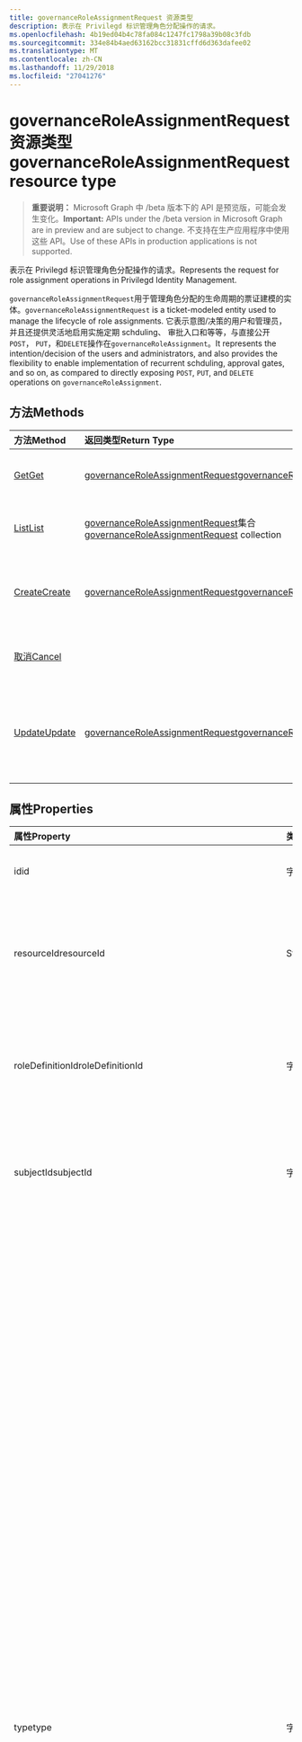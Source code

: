 ```yaml
---
title: governanceRoleAssignmentRequest 资源类型
description: 表示在 Privilegd 标识管理角色分配操作的请求。
ms.openlocfilehash: 4b19ed04b4c78fa084c1247fc1798a39b08c3fdb
ms.sourcegitcommit: 334e84b4aed63162bcc31831cffd6d363dafee02
ms.translationtype: MT
ms.contentlocale: zh-CN
ms.lasthandoff: 11/29/2018
ms.locfileid: "27041276"
---
```

# <a name="governanceroleassignmentrequest-resource-type"></a><span data-ttu-id="4b8ed-103">governanceRoleAssignmentRequest 资源类型</span><span class="sxs-lookup"><span data-stu-id="4b8ed-103">governanceRoleAssignmentRequest resource type</span></span>

> <span data-ttu-id="4b8ed-104">**重要说明：** Microsoft Graph 中 /beta 版本下的 API 是预览版，可能会发生变化。</span><span class="sxs-lookup"><span data-stu-id="4b8ed-104">**Important:** APIs under the /beta version in Microsoft Graph are in preview and are subject to change.</span></span> <span data-ttu-id="4b8ed-105">不支持在生产应用程序中使用这些 API。</span><span class="sxs-lookup"><span data-stu-id="4b8ed-105">Use of these APIs in production applications is not supported.</span></span>

<span data-ttu-id="4b8ed-106">表示在 Privilegd 标识管理角色分配操作的请求。</span><span class="sxs-lookup"><span data-stu-id="4b8ed-106">Represents the request for role assignment operations in Privilegd Identity Management.</span></span>

<span data-ttu-id="4b8ed-107">`governanceRoleAssignmentRequest`用于管理角色分配的生命周期的票证建模的实体。</span><span class="sxs-lookup"><span data-stu-id="4b8ed-107">`governanceRoleAssignmentRequest` is a ticket-modeled entity used to manage the lifecycle of role assignments.</span></span> <span data-ttu-id="4b8ed-108">它表示意图/决策的用户和管理员，并且还提供灵活地启用实施定期 schduling、 审批入口和等等，与直接公开`POST`， `PUT`，和`DELETE`操作在`governanceRoleAssignment`。</span><span class="sxs-lookup"><span data-stu-id="4b8ed-108">It represents the intention/decision of the users and administrators, and also provides the flexibility to enable implementation of recurrent schduling, approval gates, and so on, as compared to directly exposing `POST`, `PUT`, and `DELETE` operations on `governanceRoleAssignment`.</span></span>

## <a name="methods"></a><span data-ttu-id="4b8ed-109">方法</span><span class="sxs-lookup"><span data-stu-id="4b8ed-109">Methods</span></span>

| <span data-ttu-id="4b8ed-110">方法</span><span class="sxs-lookup"><span data-stu-id="4b8ed-110">Method</span></span>          |<span data-ttu-id="4b8ed-111">返回类型</span><span class="sxs-lookup"><span data-stu-id="4b8ed-111">Return Type</span></span>  |<span data-ttu-id="4b8ed-112">说明</span><span class="sxs-lookup"><span data-stu-id="4b8ed-112">Description</span></span>|
|:------------|:--------|:--------|
|[<span data-ttu-id="4b8ed-113">Get</span><span class="sxs-lookup"><span data-stu-id="4b8ed-113">Get</span></span>](../api/governanceroleassignmentrequest-get.md) | [<span data-ttu-id="4b8ed-114">governanceRoleAssignmentRequest</span><span class="sxs-lookup"><span data-stu-id="4b8ed-114">governanceRoleAssignmentRequest</span></span>](../resources/governanceroleassignmentrequest.md)|<span data-ttu-id="4b8ed-115">获取由 ID 指定的角色分配请求</span><span class="sxs-lookup"><span data-stu-id="4b8ed-115">Get a role assignment request specified by ID.</span></span>  
|[<span data-ttu-id="4b8ed-116">List</span><span class="sxs-lookup"><span data-stu-id="4b8ed-116">List</span></span>](../api/governanceroleassignmentrequest-list.md) | <span data-ttu-id="4b8ed-117">[governanceRoleAssignmentRequest](../resources/governanceroleassignmentrequest.md)集合</span><span class="sxs-lookup"><span data-stu-id="4b8ed-117">[governanceRoleAssignmentRequest](../resources/governanceroleassignmentrequest.md)  collection</span></span>|<span data-ttu-id="4b8ed-118">获取角色分配请求的资源。</span><span class="sxs-lookup"><span data-stu-id="4b8ed-118">Get role assignment requests on a resource.</span></span>|
|[<span data-ttu-id="4b8ed-119">Create</span><span class="sxs-lookup"><span data-stu-id="4b8ed-119">Create</span></span>](../api/governanceroleassignmentrequest-post.md)|  [<span data-ttu-id="4b8ed-120">governanceRoleAssignmentRequest</span><span class="sxs-lookup"><span data-stu-id="4b8ed-120">governanceRoleAssignmentRequest</span></span>](../resources/governanceroleassignmentrequest.md)|<span data-ttu-id="4b8ed-121">创建管理现有或新角色分配的生命周期的请求。</span><span class="sxs-lookup"><span data-stu-id="4b8ed-121">Create a request to manage the lifecycle of existing or new role assignment.</span></span>|
|[<span data-ttu-id="4b8ed-122">取消</span><span class="sxs-lookup"><span data-stu-id="4b8ed-122">Cancel</span></span>](../api/governanceroleassignmentrequest-cancel.md)|  |<span data-ttu-id="4b8ed-123">取消挂起的角色分配请求。</span><span class="sxs-lookup"><span data-stu-id="4b8ed-123">Cancel a pending role assignment request.</span></span>|
|[<span data-ttu-id="4b8ed-124">Update</span><span class="sxs-lookup"><span data-stu-id="4b8ed-124">Update</span></span>](../api/governanceroleassignmentrequest-update.md)| [<span data-ttu-id="4b8ed-125">governanceRoleAssignmentRequest</span><span class="sxs-lookup"><span data-stu-id="4b8ed-125">governanceRoleAssignmentRequest</span></span>](../resources/governanceroleassignmentrequest.md)|<span data-ttu-id="4b8ed-126">如果请求中的状态，管理员更新对请求的决策`PendingAdminDecision`。</span><span class="sxs-lookup"><span data-stu-id="4b8ed-126">Administrators update the decisions on requests if the requests are in status of `PendingAdminDecision`.</span></span>|

## <a name="properties"></a><span data-ttu-id="4b8ed-127">属性</span><span class="sxs-lookup"><span data-stu-id="4b8ed-127">Properties</span></span>
| <span data-ttu-id="4b8ed-128">属性</span><span class="sxs-lookup"><span data-stu-id="4b8ed-128">Property</span></span>                  | <span data-ttu-id="4b8ed-129">类型</span><span class="sxs-lookup"><span data-stu-id="4b8ed-129">Type</span></span>          |<span data-ttu-id="4b8ed-130">说明</span><span class="sxs-lookup"><span data-stu-id="4b8ed-130">Description</span></span>|
|:--------------------------|:--------------|:----------|
|<span data-ttu-id="4b8ed-131">id</span><span class="sxs-lookup"><span data-stu-id="4b8ed-131">id</span></span>                         |<span data-ttu-id="4b8ed-132">字符串</span><span class="sxs-lookup"><span data-stu-id="4b8ed-132">String</span></span>         |<span data-ttu-id="4b8ed-133">角色分配请求的 id。</span><span class="sxs-lookup"><span data-stu-id="4b8ed-133">The id of the role assignment request.</span></span>|
|<span data-ttu-id="4b8ed-134">resourceId</span><span class="sxs-lookup"><span data-stu-id="4b8ed-134">resourceId</span></span>                 |<span data-ttu-id="4b8ed-135">String</span><span class="sxs-lookup"><span data-stu-id="4b8ed-135">String</span></span>         |<span data-ttu-id="4b8ed-136">必需项。</span><span class="sxs-lookup"><span data-stu-id="4b8ed-136">Required.</span></span> <span data-ttu-id="4b8ed-137">与关联的角色分配请求的资源的 id。</span><span class="sxs-lookup"><span data-stu-id="4b8ed-137">The id of the resource which the role assignment request is associated with.</span></span>|
|<span data-ttu-id="4b8ed-138">roleDefinitionId</span><span class="sxs-lookup"><span data-stu-id="4b8ed-138">roleDefinitionId</span></span>           |<span data-ttu-id="4b8ed-139">字符串</span><span class="sxs-lookup"><span data-stu-id="4b8ed-139">String</span></span>         |<span data-ttu-id="4b8ed-140">必需项。</span><span class="sxs-lookup"><span data-stu-id="4b8ed-140">Required.</span></span> <span data-ttu-id="4b8ed-141">角色分配请求相关联的角色定义的 id。</span><span class="sxs-lookup"><span data-stu-id="4b8ed-141">The id of the role definition which the role assignment request is associated with.</span></span>|
|<span data-ttu-id="4b8ed-142">subjectId</span><span class="sxs-lookup"><span data-stu-id="4b8ed-142">subjectId</span></span>                  |<span data-ttu-id="4b8ed-143">字符串</span><span class="sxs-lookup"><span data-stu-id="4b8ed-143">String</span></span>         |<span data-ttu-id="4b8ed-144">必需项。</span><span class="sxs-lookup"><span data-stu-id="4b8ed-144">Required.</span></span> <span data-ttu-id="4b8ed-145">其关联的角色分配请求的主题的 id。</span><span class="sxs-lookup"><span data-stu-id="4b8ed-145">The id of the subject which the role assignment request is associated with.</span></span>|
|<span data-ttu-id="4b8ed-146">type</span><span class="sxs-lookup"><span data-stu-id="4b8ed-146">type</span></span>                       |<span data-ttu-id="4b8ed-147">字符串</span><span class="sxs-lookup"><span data-stu-id="4b8ed-147">String</span></span>         |<span data-ttu-id="4b8ed-148">必需项。</span><span class="sxs-lookup"><span data-stu-id="4b8ed-148">Required.</span></span> <span data-ttu-id="4b8ed-149">表示的角色分配操作的类型。</span><span class="sxs-lookup"><span data-stu-id="4b8ed-149">Representing the the type of the operation on the role assignment.</span></span> <span data-ttu-id="4b8ed-150">值可以是</span><span class="sxs-lookup"><span data-stu-id="4b8ed-150">The value can be</span></span> <ul><li><span data-ttu-id="4b8ed-151">`AdminAdd`： 管理员分配给角色; 用户/组</span><span class="sxs-lookup"><span data-stu-id="4b8ed-151">`AdminAdd`: Adminstrators assign users/groups to roles;</span></span></li><li><span data-ttu-id="4b8ed-152">`UserAdd`： 用户激活合格分配;</span><span class="sxs-lookup"><span data-stu-id="4b8ed-152">`UserAdd`: Users activate eligible assignments;</span></span></li><li> <span data-ttu-id="4b8ed-153">`AdminUpdate`： 管理员更改现有角色分配</span><span class="sxs-lookup"><span data-stu-id="4b8ed-153">`AdminUpdate`: Adminstrators change existing role assignments</span></span></li><li><span data-ttu-id="4b8ed-154">`AdminRemove`： 管理员角色中移除用户/组</span><span class="sxs-lookup"><span data-stu-id="4b8ed-154">`AdminRemove`: Adminstrators remove users/groups from roles;</span></span><li><span data-ttu-id="4b8ed-155">`UserRemove`： 用户停用活动的工作分配;</span><span class="sxs-lookup"><span data-stu-id="4b8ed-155">`UserRemove`: Users deactivate active assignments;</span></span><li><span data-ttu-id="4b8ed-156">`UserExtend`： 用户请求扩展其即将过期的分配;</span><span class="sxs-lookup"><span data-stu-id="4b8ed-156">`UserExtend`: Users request to extend their expiring assignments;</span></span></li><li><span data-ttu-id="4b8ed-157">`AdminExtend`： 管理员扩展即将过期的工作分配。</span><span class="sxs-lookup"><span data-stu-id="4b8ed-157">`AdminExtend`: Administrators extend expiring assignments.</span></span></li><li><span data-ttu-id="4b8ed-158">`UserRenew`: 续订其过期的分配; 用户申请</span><span class="sxs-lookup"><span data-stu-id="4b8ed-158">`UserRenew`: Users request to renew their expired assignments;</span></span></li><li><span data-ttu-id="4b8ed-159">`AdminRenew`： 管理员扩展即将过期的工作分配。</span><span class="sxs-lookup"><span data-stu-id="4b8ed-159">`AdminRenew`: Administrators extend expiring assignments.</span></span></li></ul>|
|<span data-ttu-id="4b8ed-160">assignmentState</span><span class="sxs-lookup"><span data-stu-id="4b8ed-160">assignmentState</span></span>|<span data-ttu-id="4b8ed-161">字符串</span><span class="sxs-lookup"><span data-stu-id="4b8ed-161">String</span></span>  |<span data-ttu-id="4b8ed-162">必需项。</span><span class="sxs-lookup"><span data-stu-id="4b8ed-162">Required.</span></span> <span data-ttu-id="4b8ed-163">工作分配状态。</span><span class="sxs-lookup"><span data-stu-id="4b8ed-163">The state of the assignment.</span></span> <span data-ttu-id="4b8ed-164">值可以是</span><span class="sxs-lookup"><span data-stu-id="4b8ed-164">The value can be</span></span> <ul><li> <span data-ttu-id="4b8ed-165">`Eligible`合格的分配</span><span class="sxs-lookup"><span data-stu-id="4b8ed-165">`Eligible` for eligible assignment</span></span></li><li> <span data-ttu-id="4b8ed-166">`Active`-如果直接分配`Active`的管理员，或激活合格工作分配的用户。</span><span class="sxs-lookup"><span data-stu-id="4b8ed-166">`Active` - if it is directly assigned `Active` by administrators, or activated on an eligible assignment by the users.</span></span></li></ul>|
|<span data-ttu-id="4b8ed-167">requestedDateTime</span><span class="sxs-lookup"><span data-stu-id="4b8ed-167">requestedDateTime</span></span>          |<span data-ttu-id="4b8ed-168">DateTimeOffset</span><span class="sxs-lookup"><span data-stu-id="4b8ed-168">DateTimeOffset</span></span> |<span data-ttu-id="4b8ed-169">只读。</span><span class="sxs-lookup"><span data-stu-id="4b8ed-169">Read-only.</span></span> <span data-ttu-id="4b8ed-170">请求创建时间。</span><span class="sxs-lookup"><span data-stu-id="4b8ed-170">The request create time.</span></span> <span data-ttu-id="4b8ed-171">时间戳类型表示采用 ISO 8601 格式的日期和时间信息，始终采用 UTC 时区。</span><span class="sxs-lookup"><span data-stu-id="4b8ed-171">The Timestamp type represents date and time information using ISO 8601 format and is always in UTC time.</span></span> <span data-ttu-id="4b8ed-172">例如，2014 年 1 月 1 日午夜 UTC 如下所示：`'2014-01-01T00:00:00Z'`</span><span class="sxs-lookup"><span data-stu-id="4b8ed-172">For example, midnight UTC on Jan 1, 2014 would look like this: `'2014-01-01T00:00:00Z'`</span></span>|
|<span data-ttu-id="4b8ed-173">roleAssignmentStartDateTime</span><span class="sxs-lookup"><span data-stu-id="4b8ed-173">roleAssignmentStartDateTime</span></span>|<span data-ttu-id="4b8ed-174">DateTimeOffset</span><span class="sxs-lookup"><span data-stu-id="4b8ed-174">DateTimeOffset</span></span> |<span data-ttu-id="4b8ed-175">角色分配开始时间。</span><span class="sxs-lookup"><span data-stu-id="4b8ed-175">The start time for the role assignment.</span></span> <span data-ttu-id="4b8ed-176">时间戳类型表示采用 ISO 8601 格式的日期和时间信息，始终采用 UTC 时区。</span><span class="sxs-lookup"><span data-stu-id="4b8ed-176">The Timestamp type represents date and time information using ISO 8601 format and is always in UTC time.</span></span> <span data-ttu-id="4b8ed-177">例如，2014 年 1 月 1 日午夜 UTC 如下所示：`'2014-01-01T00:00:00Z'`</span><span class="sxs-lookup"><span data-stu-id="4b8ed-177">For example, midnight UTC on Jan 1, 2014 would look like this: `'2014-01-01T00:00:00Z'`</span></span>|
|<span data-ttu-id="4b8ed-178">roleAssignmentEndDateTime</span><span class="sxs-lookup"><span data-stu-id="4b8ed-178">roleAssignmentEndDateTime</span></span>|<span data-ttu-id="4b8ed-179">DateTimeOffset</span><span class="sxs-lookup"><span data-stu-id="4b8ed-179">DateTimeOffset</span></span>   |<span data-ttu-id="4b8ed-180">角色分配结束时间。</span><span class="sxs-lookup"><span data-stu-id="4b8ed-180">The end time for the role assignment.</span></span> <span data-ttu-id="4b8ed-181">时间戳类型表示采用 ISO 8601 格式的日期和时间信息，始终采用 UTC 时区。</span><span class="sxs-lookup"><span data-stu-id="4b8ed-181">The Timestamp type represents date and time information using ISO 8601 format and is always in UTC time.</span></span> <span data-ttu-id="4b8ed-182">例如，2014 年 1 月 1 日午夜 UTC 如下所示：`'2014-01-01T00:00:00Z'`</span><span class="sxs-lookup"><span data-stu-id="4b8ed-182">For example, midnight UTC on Jan 1, 2014 would look like this: `'2014-01-01T00:00:00Z'`</span></span>|
|<span data-ttu-id="4b8ed-183">计划</span><span class="sxs-lookup"><span data-stu-id="4b8ed-183">schedule</span></span>                   |[<span data-ttu-id="4b8ed-184">governanceSchedule</span><span class="sxs-lookup"><span data-stu-id="4b8ed-184">governanceSchedule</span></span>](governanceschedule.md)|<span data-ttu-id="4b8ed-185">角色分配请求的计划对象。</span><span class="sxs-lookup"><span data-stu-id="4b8ed-185">The schedule object of the role assignment request.</span></span>|
|<span data-ttu-id="4b8ed-186">原因</span><span class="sxs-lookup"><span data-stu-id="4b8ed-186">reason</span></span>                     |<span data-ttu-id="4b8ed-187">字符串</span><span class="sxs-lookup"><span data-stu-id="4b8ed-187">String</span></span>         |<span data-ttu-id="4b8ed-188">用户和管理员提供的一条消息时创建有关为什么需要请求。</span><span class="sxs-lookup"><span data-stu-id="4b8ed-188">A message provided by users and administrators when create the request about why it is needed.</span></span>|
|<span data-ttu-id="4b8ed-189">状态</span><span class="sxs-lookup"><span data-stu-id="4b8ed-189">status</span></span>                     |[<span data-ttu-id="4b8ed-190">governanceRoleAssignmentRequestStatus</span><span class="sxs-lookup"><span data-stu-id="4b8ed-190">governanceRoleAssignmentRequestStatus</span></span>](governanceroleassignmentrequeststatus.md)         |<span data-ttu-id="4b8ed-191">角色分配请求的状态。</span><span class="sxs-lookup"><span data-stu-id="4b8ed-191">The status of the role assignment request.</span></span>|
|<span data-ttu-id="4b8ed-192">linkedEligibleRoleAssignmentId</span><span class="sxs-lookup"><span data-stu-id="4b8ed-192">linkedEligibleRoleAssignmentId</span></span>|<span data-ttu-id="4b8ed-193">字符串</span><span class="sxs-lookup"><span data-stu-id="4b8ed-193">String</span></span>        |<span data-ttu-id="4b8ed-194">如果这是角色激活请求，它所表示的 id`eligible assignment`所引用;否则，值为`null`。</span><span class="sxs-lookup"><span data-stu-id="4b8ed-194">If this is a request for role activation, it represents the id of the `eligible assignment` being referred; Otherwise, the value is `null`.</span></span> |



## <a name="relationships"></a><span data-ttu-id="4b8ed-195">Relationships</span><span class="sxs-lookup"><span data-stu-id="4b8ed-195">Relationships</span></span>
| <span data-ttu-id="4b8ed-196">关系</span><span class="sxs-lookup"><span data-stu-id="4b8ed-196">Relationship</span></span> | <span data-ttu-id="4b8ed-197">类型</span><span class="sxs-lookup"><span data-stu-id="4b8ed-197">Type</span></span>                                |<span data-ttu-id="4b8ed-198">说明</span><span class="sxs-lookup"><span data-stu-id="4b8ed-198">Description</span></span>|
|:-------------|:----------------------------------|:----------|
|<span data-ttu-id="4b8ed-199">资源</span><span class="sxs-lookup"><span data-stu-id="4b8ed-199">resource</span></span>      |[<span data-ttu-id="4b8ed-200">governanceResource</span><span class="sxs-lookup"><span data-stu-id="4b8ed-200">governanceResource</span></span>](../resources/governanceresource.md)            |<span data-ttu-id="4b8ed-201">只读。</span><span class="sxs-lookup"><span data-stu-id="4b8ed-201">Read-only.</span></span> <span data-ttu-id="4b8ed-202">旨在请求的资源。</span><span class="sxs-lookup"><span data-stu-id="4b8ed-202">The resource that the request aims to.</span></span> |
|<span data-ttu-id="4b8ed-203">roleDefinition</span><span class="sxs-lookup"><span data-stu-id="4b8ed-203">roleDefinition</span></span>|[<span data-ttu-id="4b8ed-204">governanceRoleDefinition</span><span class="sxs-lookup"><span data-stu-id="4b8ed-204">governanceRoleDefinition</span></span>](../resources/governanceroledefinition.md)|<span data-ttu-id="4b8ed-205">只读。</span><span class="sxs-lookup"><span data-stu-id="4b8ed-205">Read-only.</span></span> <span data-ttu-id="4b8ed-206">请求旨在角色定义。</span><span class="sxs-lookup"><span data-stu-id="4b8ed-206">The role definition that the request aims to.</span></span> |
|<span data-ttu-id="4b8ed-207">subject</span><span class="sxs-lookup"><span data-stu-id="4b8ed-207">subject</span></span>       |[<span data-ttu-id="4b8ed-208">governanceSubject</span><span class="sxs-lookup"><span data-stu-id="4b8ed-208">governanceSubject</span></span>](../resources/governancesubject.md)|<span data-ttu-id="4b8ed-209">只读。</span><span class="sxs-lookup"><span data-stu-id="4b8ed-209">Read-only.</span></span> <span data-ttu-id="4b8ed-210">用户/组主体。</span><span class="sxs-lookup"><span data-stu-id="4b8ed-210">The user/group principal.</span></span>|

### <a name="json-representation"></a><span data-ttu-id="4b8ed-211">JSON 表示形式</span><span class="sxs-lookup"><span data-stu-id="4b8ed-211">JSON representation</span></span>

<span data-ttu-id="4b8ed-212">下面是资源的 JSON 表示形式。</span><span class="sxs-lookup"><span data-stu-id="4b8ed-212">Here is a JSON representation of the resource.</span></span>

<!-- {
  "blockType": "resource",
  "optionalProperties": [

  ],
  "@odata.type": "microsoft.graph.governanceRoleAssignmentRequest"
}-->

```json
{
  "id": "String (identifier)",
  "resourceId": "String",
  "roleDefinitionId": "String",
  "subjectId": "String",
  "type": "String",
  "assignmentState": "String",
  "reason": "String",
  "requestedDateTime": "String (timestamp)",
  "roleAssignmentStartDateTime": "String (timestamp)",
  "roleAssignmentEndDateTime": "String (timestamp)",
  "schedule": {"@odata.type": "microsoft.graph.governanceSchedule"},
  "status": {"@odata.type": "microsoft.graph.governanceRoleAssignmentRequestStatus"},
  "linkedEligibleRoleAssignmentId": "String"
}

```

<!-- uuid: 8fcb5dbc-d5aa-4681-8e31-b001d5168d79
2015-10-25 14:57:30 UTC -->
<!-- {
  "type": "#page.annotation",
  "description": "governanceRoleAssignmentRequest",
  "keywords": "",
  "section": "documentation",
  "tocPath": ""
}-->
